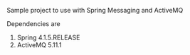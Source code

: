 Sample project to use with Spring Messaging and ActiveMQ

Dependencies are
1. Spring 4.1.5.RELEASE
2. ActiveMQ 5.11.1